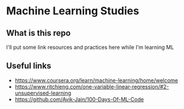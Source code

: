 # Machine Learning Studies

## What is this repo

I'll put some link resources and practices here while I'm learning ML

## Useful links

* https://www.coursera.org/learn/machine-learning/home/welcome
* https://www.ritchieng.com/one-variable-linear-regression/#2-unsupervised-learning
* https://github.com/Avik-Jain/100-Days-Of-ML-Code
